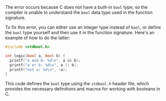 The error occurs because C does not have a built-in `bool` type, so the compiler is unable to understand the `bool` data type used in the function signature.

To fix this error, you can either use an integer type instead of `bool`, or define the `bool` type yourself and then use it in the function signature. Here's an example of how to do the latter:
```c
#include <stdbool.h>

int logic(bool a, bool b) {
  printf("a and b: %d\n", a && b);
  printf("a or b: %d\n", a || b);
  printf("not a: %d\n", !a);
}
```
This code defines the `bool` type using the `stdbool.h` header file, which provides the necessary definitions and macros for working with booleans in C.

